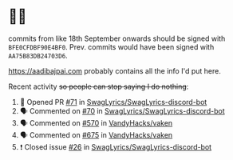 # 👋🏻
<!--
**aadibajpai/aadibajpai** is a ✨ _special_ ✨ repository because its `README.md` (this file) appears on your GitHub profile.
-->
commits from like 18th September onwards should be signed with `BFE0CFDBF90E4BF0`. Prev. commits would have been signed with `AA75B83DB24703D6`.

https://aadibajpai.com probably contains all the info I'd put here.

Recent activity ~~so people can stop saying I do nothing~~:
<!--START_SECTION:activity-->
1. 💪 Opened PR [#71](https://github.com/SwagLyrics/SwagLyrics-discord-bot/pull/71) in [SwagLyrics/SwagLyrics-discord-bot](https://github.com/SwagLyrics/SwagLyrics-discord-bot)
2. 🗣 Commented on [#70](https://github.com/SwagLyrics/SwagLyrics-discord-bot/issues/70) in [SwagLyrics/SwagLyrics-discord-bot](https://github.com/SwagLyrics/SwagLyrics-discord-bot)
3. 🗣 Commented on [#570](https://github.com/VandyHacks/vaken/issues/570) in [VandyHacks/vaken](https://github.com/VandyHacks/vaken)
4. 🗣 Commented on [#675](https://github.com/VandyHacks/vaken/issues/675) in [VandyHacks/vaken](https://github.com/VandyHacks/vaken)
5. ❗️ Closed issue [#26](https://github.com/SwagLyrics/SwagLyrics-discord-bot/issues/26) in [SwagLyrics/SwagLyrics-discord-bot](https://github.com/SwagLyrics/SwagLyrics-discord-bot)
<!--END_SECTION:activity-->

